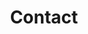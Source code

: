 ---
title: Contact
heading: Contact
links:
    - title: Chat with us
      url: /chat-with-us
    - title: Submit an issue
      url: /submit-an-issue
    - title: E-mail us
      url: /email-us
    - title: Subscribe to our mailing list
      url: /subscribe-to-our-mailing-list
---